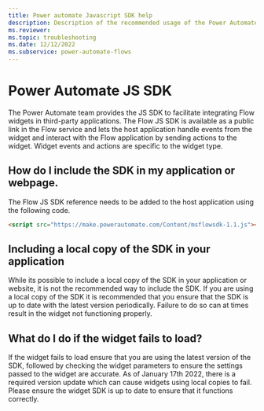 ```yaml
---
title: Power automate Javascript SDK help
description: Description of the recommended usage of the Power Automate SDK.
ms.reviewer:
ms.topic: troubleshooting
ms.date: 12/12/2022
ms.subservice: power-automate-flows
---
```

# Power Automate JS SDK

The Power Automate team provides the JS SDK to facilitate integrating Flow widgets in third-party applications. The Flow JS SDK is available as a public link in the Flow service and lets the host application handle events from the widget and interact with the Flow application by sending actions to the widget. Widget events and actions are specific to the widget type.

## How do I include the SDK in my application or webpage.

The Flow JS SDK reference needs to be added to the host application using the following code.

```html
<script src="https://make.powerautomate.com/Content/msflowsdk-1.1.js"></script>
```

## Including a local copy of the SDK in your application

While its possible to include a local copy of the SDK in your application or website, it is not the recommended way to include the SDK. If you are using a local copy of the SDK it is recommended that you ensure that the SDK is up to date with the latest version periodically. Failure to do so can at times result in the widget not functioning properly. 

## What do I do if the widget fails to load?

If the widget fails to load ensure that you are using the latest version of the SDK, followed by checking the widget parameters to ensure the settings passed to the widget are accurate. As of January 17th 2022, there is a required version update which can cause widgets using local copies to fail. Please ensure the widget SDK is up to date to ensure that it functions correctly.
